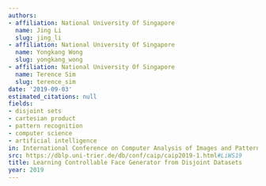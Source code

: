 ```yaml
---
authors:
- affiliation: National University Of Singapore
  name: Jing Li
  slug: jing_li
- affiliation: National University Of Singapore
  name: Yongkang Wong
  slug: yongkang_wong
- affiliation: National University Of Singapore
  name: Terence Sim
  slug: terence_sim
date: '2019-09-03'
estimated_citations: null
fields:
- disjoint sets
- cartesian product
- pattern recognition
- computer science
- artificial intelligence
in: International Conference on Computer Analysis of Images and Patterns
src: https://dblp.uni-trier.de/db/conf/caip/caip2019-1.html#LiWS19
title: Learning Controllable Face Generator from Disjoint Datasets
year: 2019
---
```


